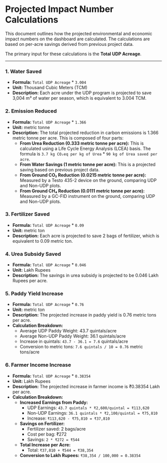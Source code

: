 # Projected Impact Number Calculations

This document outlines how the projected environmental and economic impact numbers on the dashboard are calculated. The calculations are based on per-acre savings derived from previous project data.

The primary input for these calculations is the **Total UDP Acreage**.

---

### 1. Water Saved

- **Formula:** `Total UDP Acreage` * `3.004`
- **Unit:** Thousand Cubic Meters (TCM)
- **Description:** Each acre under the UDP program is projected to save 3,004 m³ of water per season, which is equivalent to 3.004 TCM.

### 2. Emission Reduced

- **Formula:** `Total UDP Acreage` * `1.366`
- **Unit:** metric tonne
- **Description:** The total projected reduction in carbon emissions is 1.366 metric tonne per acre. This is composed of four parts:
  - **From Urea Reduction (0.333 metric tonne per acre):** This is calculated using a Life Cycle Energy Analysis (LCEA) basis. The formula is `3.7 kg CO₂eq per kg of Urea` * `90 kg of Urea saved per acre`.
  - **From Water Savings (1 metric tonne per acre):** This is a projected saving based on previous project data.
  - **From Ground CO₂ Reduction (0.0215 metric tonne per acre):** Measured by a Testo 435-2 device on the ground, comparing UDP and Non-UDP plots.
  - **From Ground CH₄ Reduction (0.0111 metric tonne per acre):** Measured by a GC-FID instrument on the ground, comparing UDP and Non-UDP plots.

### 3. Fertilizer Saved

- **Formula:** `Total UDP Acreage` * `0.09`
- **Unit:** metric ton
- **Description:** Each acre is projected to save 2 bags of fertilizer, which is equivalent to 0.09 metric ton.

### 4. Urea Subsidy Saved

- **Formula:** `Total UDP Acreage` * `0.046`
- **Unit:** Lakh Rupees
- **Description:** The savings in urea subsidy is projected to be 0.046 Lakh Rupees per acre.


### 5. Paddy Yield Increase

- **Formula:** `Total UDP Acreage` * `0.76`
- **Unit:** metric ton
- **Description:** The projected increase in paddy yield is 0.76 metric tons per acre.
- **Calculation Breakdown:**
  - Average UDP Paddy Weight: 43.7 quintals/acre
  - Average Non-UDP Paddy Weight: 36.1 quintals/acre
  - Increase in quintals: `43.7 - 36.1 = 7.6` quintals/acre
  - Conversion to metric tons: `7.6 quintals / 10 = 0.76` metric tons/acre

### 6. Farmer Income Increase

- **Formula:** `Total UDP Acreage` * `0.38354`
- **Unit:** Lakh Rupees
- **Description:** The projected increase in farmer income is ₹0.38354 Lakh per acre.
- **Calculation Breakdown:**
  - **Increased Earnings from Paddy:**
    - UDP Earnings: `43.7 quintals * ₹2,600/quintal = ₹113,620`
    - Non-UDP Earnings: `36.1 quintals * ₹2,100/quintal = ₹75,810`
    - Increase: `₹113,620 - ₹75,810 = ₹37,810`
  - **Savings on Fertilizer:**
    - Fertilizer saved: 2 bags/acre
    - Cost per bag: ₹272
    - Savings: `2 * ₹272 = ₹544`
  - **Total Increase per Acre:**
    - Total: `₹37,810 + ₹544 = ₹38,354`
  - **Conversion to Lakh Rupees:** `₹38,354 / 100,000 = 0.38354`
